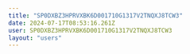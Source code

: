 ```yaml
---
title: "SP0DXBZ3HPRVXBK6D001710G1317V2TNQXJ8TCW3"
date: 2024-07-17T08:53:16.261Z
user: SP0DXBZ3HPRVXBK6D001710G1317V2TNQXJ8TCW3
layout: "users"
---
```

    